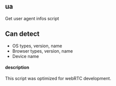 ## ua
Get user agent infos script

## Can detect
- OS types, version, name
- Browser types, version, name
- Device name

#### description
This script was optimized for webRTC development.
